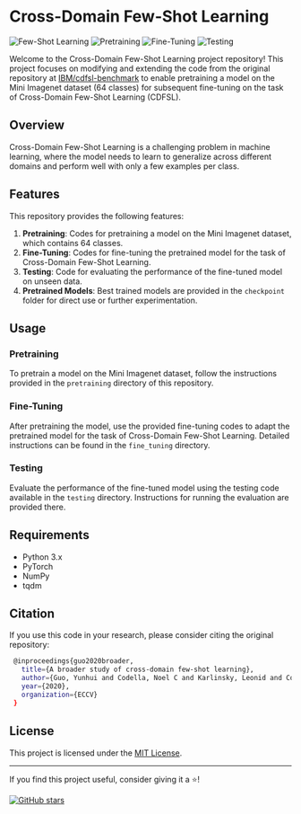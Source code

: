 # Cross-Domain Few-Shot Learning

![Few-Shot Learning](https://img.shields.io/badge/Few--Shot%20Learning-Cross--Domain-orange.svg)
![Pretraining](https://img.shields.io/badge/Pretraining-Mini%20Imagenet-blue.svg)
![Fine-Tuning](https://img.shields.io/badge/Fine--Tuning-CDFSL-blue.svg)
![Testing](https://img.shields.io/badge/Testing-Code-green.svg)

Welcome to the Cross-Domain Few-Shot Learning project repository! This project focuses on modifying and extending the code from the original repository at [IBM/cdfsl-benchmark](https://github.com/IBM/cdfsl-benchmark) to enable pretraining a model on the Mini Imagenet dataset (64 classes) for subsequent fine-tuning on the task of Cross-Domain Few-Shot Learning (CDFSL).

## Overview

Cross-Domain Few-Shot Learning is a challenging problem in machine learning, where the model needs to learn to generalize across different domains and perform well with only a few examples per class.

## Features

This repository provides the following features:

1. **Pretraining**: Codes for pretraining a model on the Mini Imagenet dataset, which contains 64 classes.
2. **Fine-Tuning**: Codes for fine-tuning the pretrained model for the task of Cross-Domain Few-Shot Learning.
3. **Testing**: Code for evaluating the performance of the fine-tuned model on unseen data.
4. **Pretrained Models**: Best trained models are provided in the `checkpoint` folder for direct use or further experimentation.

## Usage

### Pretraining

To pretrain a model on the Mini Imagenet dataset, follow the instructions provided in the `pretraining` directory of this repository.

### Fine-Tuning

After pretraining the model, use the provided fine-tuning codes to adapt the pretrained model for the task of Cross-Domain Few-Shot Learning. Detailed instructions can be found in the `fine_tuning` directory.

### Testing

Evaluate the performance of the fine-tuned model using the testing code available in the `testing` directory. Instructions for running the evaluation are provided there.

## Requirements

- Python 3.x
- PyTorch
- NumPy
- tqdm

## Citation

If you use this code in your research, please consider citing the original repository:

  ```bash
   @inproceedings{guo2020broader,
     title={A broader study of cross-domain few-shot learning},
     author={Guo, Yunhui and Codella, Noel C and Karlinsky, Leonid and Codella, James V and Smith, John R and Saenko, Kate       and Rosing, Tajana and Feris, Rogerio},
     year={2020},
     organization={ECCV}
   }
  ```


## License

This project is licensed under the [MIT License](LICENSE).

---

If you find this project useful, consider giving it a ⭐️!

[![GitHub stars](https://img.shields.io/github/stars/AviralTripathim22ma012/CDFSL.svg?style=social&label=Star)](https://github.com/AviralTripathim22ma012/CDFSL)

